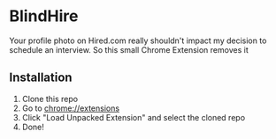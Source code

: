 # BlindHire
Your profile photo on Hired.com really shouldn't impact my decision to schedule
an interview. So this small Chrome Extension removes it

## Installation
1. Clone this repo
2. Go to [chrome://extensions](chrome://extensions)
3. Click "Load Unpacked Extension" and select the cloned repo
4. Done!
